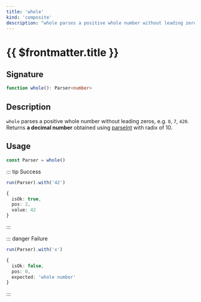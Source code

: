 ```yaml
---
title: 'whole'
kind: 'composite'
description: "whole parses a positive whole number without leading zeros, e.g. '0', '7', '420'. Returns a decimal number obtained using parseInt with radix of 10."
---
```


# {{ $frontmatter.title }}

## Signature

```ts
function whole(): Parser<number>
```

## Description

`whole` parses a positive whole number without leading zeros, e.g. `0`, `7`, `420`. Returns **a decimal number** obtained using [parseInt] with radix of 10.

## Usage

```ts
const Parser = whole()
```

::: tip Success
  ```ts
  run(Parser).with('42')

  {
    isOk: true,
    pos: 2,
    value: 42
  }
  ```
:::

::: danger Failure
  ```ts
  run(Parser).with('x')

  {
    isOk: false,
    pos: 0,
    expected: 'whole number'
  }
  ```
:::

<!-- Links. -->

[parseInt]: https://developer.mozilla.org/en-US/docs/Web/JavaScript/Reference/Global_Objects/parseInt
